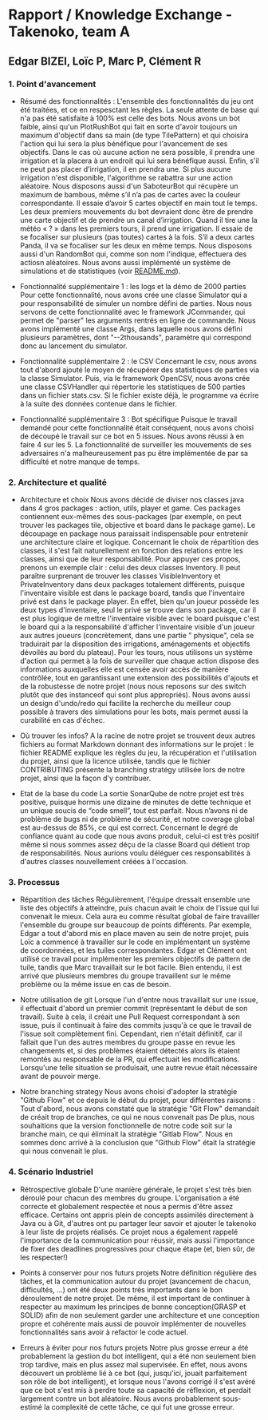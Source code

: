 # Rapport / Knowledge Exchange - Takenoko, team A

## Edgar BIZEl, Loïc P, Marc P, Clément R

### 1. Point d'avancement

* Résumé des fonctionnalités :
  L'ensemble des fonctionnalités du jeu ont été traitées, et ce en respesctant les règles. La seule attente de base qui
  n'a pas été satisfaite à 100% est celle des bots. Nous avons un bot faible, ainsi qu'un PlotRushBot qui fait en sorte
  d'avoir toujours un maximum d'objectif dans sa main (de type TilePattern) et qui choisira l'action qui lui sera la
  plus bénéfique pour l'avancement de ses objectifs. Dans le cas où aucune action ne sera possible, il prendra une
  irrigation et la placera à un endroit qui lui sera bénéfique aussi. Enfin, s'il ne peut pas placer d'irrigation, il en
  prendra une. Si plus aucune irrigation n'est disponible, l'algorithme se rabattra sur une action aléatoire. Nous
  disposons aussi d'un SaboteurBot qui récupère un maximum de bambous, même s’il n’a pas de cartes avec la couleur
  correspondante. Il essaie d’avoir 5 cartes objectif en main tout le temps. Les deux premiers mouvements du bot
  devraient donc être de prendre une carte objectif et de prendre un canal d’irrigation. Quand il tire une la météo « ?
  » dans les premiers tours, il prend une irrigation. Il essaie de se focaliser sur plusieurs (pas toutes) cartes à la
  fois. S’il a deux cartes Panda, il va se focaliser sur les deux en même temps. Nous disposons aussi d'un RandomBot
  qui, comme son nom l'indique, effectuera des actiosn aléatoires. Nous avons aussi implémenté un système de simulations
  et de statistiques (voir [README.md](/README.md)).

* Fonctionnalité supplémentaire 1 : les logs et la démo de 2000 parties
  Pour cette fonctionnalité, nous avons crée une classe Simulator qui a pour responsabilité de simuler un nombre défini
  de parties. Nous nous servons de cette fonctionnalité avec le framework JCommander, qui permet de "parser" les
  arguments rentrés en ligne de commande. Nous avons implémenté une classe Args, dans laquelle nous avons défini
  plusieurs paramètres, dont "--2thousands", paramètre qui correspond donc au lancement du simulator.

* Fonctionnalité supplémentaire 2 : le CSV
  Concernant le csv, nous avons tout d'abord ajouté le moyen de récupérer des statistiques de parties via la classe
  Simulator. Puis, via le framework OpenCSV, nous avons crée une classe CSVHandler qui répertorie les statistiques de
  500 parties dans un fichier stats.csv. Si le fichier existe déjà, le programme va écrire à la suite des données
  contenue dans le fichier.

* Fonctionnalité supplémentaire 3 : Bot spécifique
  Puisque le travail demandé pour cette fonctionnalité était conséquent, nous avons choisi de découpé le travail sur ce
  bot en 5 issues. Nous avons réussi à en faire 4 sur les 5. La fonctionnalité de surveiller les mouvements de ses
  adversaires n'a malheureusement pas pu être implémentée de par sa difficulté et notre manque de temps.

### 2. Architecture et qualité

* Architecture et choix
  Nous avons décidé de diviser nos classes java dans 4 gros packages : action, utils, player et game. Ces packages
  contiennent eux-mêmes des sous-packages (par exemple, on peut trouver les packages tile, objective et board dans le
  package game). Le découpage en package nous paraissait indispensable pour entretenir une architecture claire et
  logique. Concernant le choix de répartition des classes, il s'est fait naturellement en fonction des relations entre
  les classes, ainsi que de leur responsabilité. Pour appuyer ces propos, prenons un exemple clair : celui des deux
  classes Inventory. Il peut paraître surprenant de trouver les classes VisibleInventory et PrivateInventory dans deux
  packages totalement différents, puisque l'inventaire visible est dans le package board, tandis que l'inventaire privé
  est dans le package player. En effet, bien qu'un joueur possède les deux types d'inventaire, seul le privé se trouve
  dans son package, car il est plus logique de mettre l'inventaire visible avec le board puisque c'est le board qui a la
  responsabilité d'afficher l'inventaire visible d'un joueur aux autres joueurs (concrètement, dans une partie "
  physique", cela se traduirait par la disposition des irrigations, aménagements et objectifs dévoilés au bord du
  plateau). Pour les tours, nous utilisons un système d'action qui permet à la fois de surveiller que chaque action
  dispose des informations auxquelles elle est censée avoir accès de manière contrôlée, tout en garantissant une
  extension des possibilités d'ajouts et de la robustesse de notre projet (nous nous reposons sur des switch plutôt que
  des instanceof qui sont plus appropriés). Nous avons aussi un design d'undo/redo qui facilite la recherche du meilleur
  coup possible à travers des simulations pour les bots, mais permet aussi la curabilité en cas d'échec.

* Où trouver les infos?
  A la racine de notre projet se trouvent deux autres fichiers au format Markdown donnant des informations sur le
  projet : le fichier README explique les règles du jeu, la récupération et l'utilisation du projet, ainsi que la
  licence utilisée, tandis que le fichier CONTRIBUTING présente la branching stratégy utilisée lors de notre projet,
  ainsi que la façon d'y contribuer.

* Etat de la base du code
  La sortie SonarQube de notre projet est très positive, puisque hormis une dizaine de minutes de dette technique et un
  unique soucis de “code smell”, tout est parfait. Nous n’avons ni de problème de bugs ni de problème de sécurité, et
  notre coverage global est au-dessus de 85%, ce qui est correct. Concernant le degré de confiance quant au code que
  nous avons produit, celui-ci est très positif même si nous sommes assez déçu de la classe Board qui détient trop de
  responsabilités. Nous aurions voulu déléguer ces responsabilités à d'autres classes nouvellement créées à l'occasion.

### 3. Processus

* Répartition des tâches
  Régulièrement, l'équipe dressait ensemble une liste des objectifs à atteindre, puis chacun avait le choix de l'issue
  qui lui convenait le mieux. Cela aura eu comme résultat global de faire travailler l'ensemble du groupe
  sur beaucoup de points différents. Par exemple, Edgar a tout d'abord mis en place maven au sein de notre projet, puis
  Loïc a commencé à travailler sur le code en implémentant un système de coordonnées, et les tuiles correspondantes.
  Edgar et Clément ont utilisé ce travail pour implémenter les premiers objectifs de pattern de tuile, tandis que Marc
  travaillait sur le bot facile. Bien entendu, il est arrivé que plusieurs membres du groupe travaillent sur le même
  problème ou la même issue en cas de besoin.

* Notre utilisation de git
  Lorsque l'un d'entre nous travaillait sur une issue, il effectuait d'abord un premier commit (représentant le début de
  son travail). Suite à cela, il créait une Pull Request correspondant à son issue, puis il continuait à faire des
  commits jusqu'à ce que le travail de l'issue soit complètement fini. Cependant, rien n'était définitif, car il fallait
  que l'un des autres membres du groupe passe en revue les changements et, si des problèmes étaient détectés alors ils
  étaient remontés au responsable de la PR, qui effectuait les modifications. Lorsqu'une telle situation se produisait,
  une autre revue était nécessaire avant de pouvoir merge.

* Notre branching strategy
  Nous avons choisi d'adopter la stratégie "Github Flow" et ce depuis le début du projet, pour différentes raisons :
  Tout d'abord, nous avons constaté que la stratégie "Git Flow" demandait de créait trop de branches, ce qui ne nous
  convenait pas
  De plus, nous souhaitions que la version fonctionnelle de notre code soit sur la branche main, ce qui éliminait la
  stratégie "Gitlab Flow".
  Nous en sommes donc arrivé à la conclusion que "Github Flow" était la stratégie qui nous convenait le plus.

### 4. Scénario Industriel

* Rétrospective globale
  D'une manière générale, le projet s'est très bien déroulé pour chacun des membres du groupe. L'organisation a été
  correcte et globalement respectée et nous a permis d'être assez efficace. Certains ont appris plein de concepts
  assimilés directement à Java ou à Git, d'autres ont pu partager leur savoir et ajouter le takenoko à leur liste de
  projets réalisés. Ce projet nous a également rappelé l'importance de la communication pour réussir, mais aussi
  l'importance de fixer des deadlines progressives pour chaque étape (et, bien sûr, de les respecter!)

* Points à conserver pour nos futurs projets
  Notre définition régulière des tâches, et la communication autour du projet (avancement de chacun, difficultés, ...)
  ont été deux points très importants dans le bon déroulement de notre projet. De même, il est important de continuer à
  respecter au maximum les principes de bonne conception(GRASP et SOLID) afin de non seulement garder une architecture
  et une conception propre et cohérente mais aussi de pouvoir implémenter de nouvelles fonctionnalités sans avoir à
  refactor le code actuel.

* Erreurs à éviter pour nos futurs projets
  Notre plus grosse erreur a été probablement la gestion du bot intelligent, qui a été non seulement bien trop tardive,
  mais en plus assez mal supervisée. En effet, nous avons découvert un problème lié à ce bot (qui, jusqu'ici, jouait
  parfaitement son rôle de bot intelligent), et lorsque nous l'avons corrigé il s'est avéré que ce bot s'est mis à
  perdre toute sa capacité de réflexion, et perdait largement contre un bot aléatoire. Nous avons probablement
  sous-estimé la complexité de cette tâche, ce qui fut une grosse erreur.
